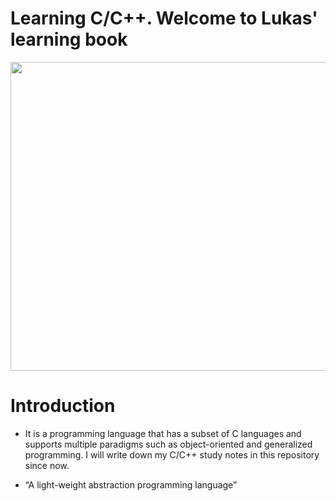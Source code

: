 

# Learning C/C++. Welcome to Lukas' learning book


<img src="https://engineering.fb.com/wp-content/uploads/2015/06/1522635669452_11.jpg" width="864" height="494">

# Introduction

* It is a programming language that has a subset of C languages and supports multiple paradigms such as object-oriented and generalized programming. I will write down my C/C++ study notes in this repository since now.

* “A light-weight abstraction programming language” 
